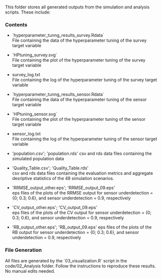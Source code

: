 This folder stores all generated outputs from the simulation and analysis scripts. These include:

### Contents

- `hyperparameter_tunng_results_survey.Rdata´  
File containing the data of the hyperparameter tuning of the survey target variable
- `HPtuning_survey.svg´  
File containing the plot of the hyperparameter tuning of the survey target variable
- survey_log.txt  
File containing the log of the hyperparameter tuning of the survey target variable
- `hyperparameter_tunng_results_sensor.Rdata´  
File containing the data of the hyperparameter tuning of the sensor target variable
- `HPtuning_sensor.svg´  
File containing the plot of the hyperparameter tuning of the sensor target variable
- sensor_log.txt  
File containing the log of the hyperparameter tuning of the sensor target variable

- 'population.csv'; 'population.rds'
csv and rds data files containing the simulated population data

- 'Quality_Table.csv'; 'Quality_Table.rds'  
csv and rds data files containing the evaluation metrics and aggregate desriptive statistics of the 48 simulation scenarios.
- 'RRMSE_output_other.eps'; 'RRMSE_output_09.eps'  
eps files of the plots of the RRMSE output for sensor underdetection = {0; 0.3; 0.6}, and sensor underdetection = 0.9, respectively
- 'CV_output_other.eps'; 'CV_output_09.eps'  
eps files of the plots of the CV output for sensor underdetection = {0; 0.3; 0.6}, and sensor underdetection = 0.9, respectively
- 'RB_output_other.eps'; 'RB_output_09.eps'
eps files of the plots of the RB output for sensor underdetection = {0; 0.3; 0.6}, and sensor underdetection = 0.9, respectively


### File Generation

All files are generated by the `03_visualization.R´ script in the code/02_Analysis folder. Follow the instructions to reproduce these results. No manual edits needed.
